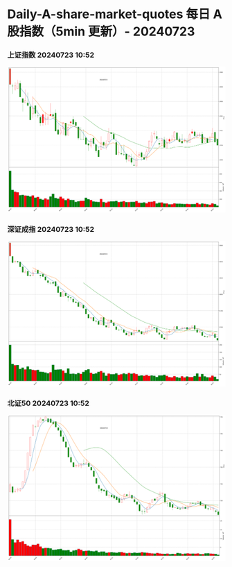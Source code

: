 
# Daily-A-share-market-quotes 每日 A 股指数（5min 更新）- 20240723

### 上证指数 20240723 10:52
![](./fig/2024/7/20240723-sh000001.png)

### 深证成指 20240723 10:52
![](./fig/2024/7/20240723-sz399001.png)

### 北证50 20240723 10:52
![](./fig/2024/7/20240723-bj899050.png)
